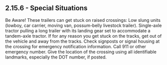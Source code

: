 ## 2.15.6 - Special Situations
Be Aware! These trailers can get stuck on raised crossings: Low slung units (lowboy, car carrier, moving van, possum-belly livestock trailer). Single-axle tractor pulling a long trailer with its landing gear set to accommodate a tandem-axle tractor.
If for any reason you get stuck on the tracks, get out of the vehicle and away from the tracks. Check signposts or signal housing at the crossing for emergency notification information. Call 911 or other emergency number. Give the location of the crossing using all identifiable landmarks, especially the DOT number, if posted.